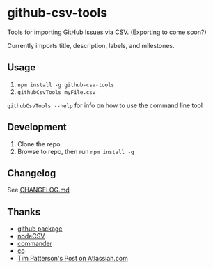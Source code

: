 # github-csv-tools
Tools for importing GitHub Issues via CSV. (Exporting to come soon?)

Currently imports title, description, labels, and milestones.

## Usage

 1. `npm install -g github-csv-tools`
 2. `githubCsvTools myFile.csv`

`githubCsvTools --help` for info on how to use the command line tool

## Development

1. Clone the repo.
2. Browse to repo, then run `npm install -g`

## Changelog

See [CHANGELOG.md](https://github.com/gavinr/github-csv-tools/blob/master/CHANGELOG.md)

## Thanks

- [github package](https://www.npmjs.com/package/github)
- [nodeCSV](https://www.npmjs.com/package/csv)
- [commander](https://www.npmjs.com/package/commander)
- [co](https://www.npmjs.com/package/co)
- [Tim Patterson's Post on Atlassian.com](https://developer.atlassian.com/blog/2015/11/scripting-with-node/)
